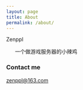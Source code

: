 ```yaml
---
layout: page
title: About
permalink: /about/
---
```


Zenppl 


       一个做游戏服务器的小辣鸡
       
       
### Contact me

[zenppl@163.com](mailto:email@domain.com)
